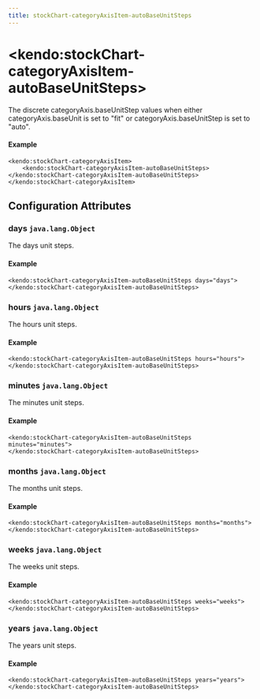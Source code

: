 ```yaml
---
title: stockChart-categoryAxisItem-autoBaseUnitSteps
---
```


# \<kendo:stockChart-categoryAxisItem-autoBaseUnitSteps\>

The discrete categoryAxis.baseUnitStep values when
either categoryAxis.baseUnit is set to "fit" or
categoryAxis.baseUnitStep is set to "auto".

#### Example
    <kendo:stockChart-categoryAxisItem>
        <kendo:stockChart-categoryAxisItem-autoBaseUnitSteps></kendo:stockChart-categoryAxisItem-autoBaseUnitSteps>
    </kendo:stockChart-categoryAxisItem>

## Configuration Attributes

### days `java.lang.Object`

The days unit steps.

#### Example
    <kendo:stockChart-categoryAxisItem-autoBaseUnitSteps days="days">
    </kendo:stockChart-categoryAxisItem-autoBaseUnitSteps>

### hours `java.lang.Object`

The hours unit steps.

#### Example
    <kendo:stockChart-categoryAxisItem-autoBaseUnitSteps hours="hours">
    </kendo:stockChart-categoryAxisItem-autoBaseUnitSteps>

### minutes `java.lang.Object`

The minutes unit steps.

#### Example
    <kendo:stockChart-categoryAxisItem-autoBaseUnitSteps minutes="minutes">
    </kendo:stockChart-categoryAxisItem-autoBaseUnitSteps>

### months `java.lang.Object`

The months unit steps.

#### Example
    <kendo:stockChart-categoryAxisItem-autoBaseUnitSteps months="months">
    </kendo:stockChart-categoryAxisItem-autoBaseUnitSteps>

### weeks `java.lang.Object`

The weeks unit steps.

#### Example
    <kendo:stockChart-categoryAxisItem-autoBaseUnitSteps weeks="weeks">
    </kendo:stockChart-categoryAxisItem-autoBaseUnitSteps>

### years `java.lang.Object`

The years unit steps.

#### Example
    <kendo:stockChart-categoryAxisItem-autoBaseUnitSteps years="years">
    </kendo:stockChart-categoryAxisItem-autoBaseUnitSteps>

